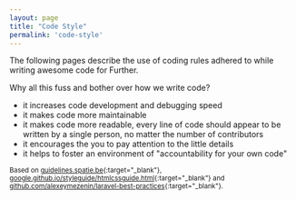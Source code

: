 ```yaml
---
layout: page
title: "Code Style"
permalink: 'code-style'
---
```

<p class="is-text-large">The following pages describe the use of coding rules adhered to while writing awesome code for Further.</p>

Why all this fuss and bother over how we write code?
- it increases code development and debugging speed
- it makes code more maintainable
- it makes code more readable, every line of code should appear to be written by a single person, no matter the number of contributors
- it encourages the you to pay attention to the little details
- it helps to foster an environment of "accountability for your own code"

<small>Based on [guidelines.spatie.be](https://guidelines.spatie.be){:target="_blank"}, [google.github.io/styleguide/htmlcssguide.html](https://google.github.io/styleguide/htmlcssguide.html){:target="_blank"} and [github.com/alexeymezenin/laravel-best-practices](https://github.com/alexeymezenin/laravel-best-practices){:target="_blank"}.
